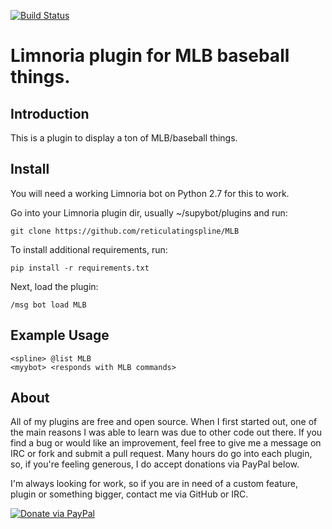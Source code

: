 [![Build Status](https://travis-ci.org/reticulatingspline/MLB.svg?branch=master)](https://travis-ci.org/reticulatingspline/MLB)

# Limnoria plugin for MLB baseball things.

## Introduction

This is a plugin to display a ton of MLB/baseball things.

## Install

You will need a working Limnoria bot on Python 2.7 for this to work.

Go into your Limnoria plugin dir, usually ~/supybot/plugins and run:

```
git clone https://github.com/reticulatingspline/MLB
```

To install additional requirements, run:

```
pip install -r requirements.txt 
```

Next, load the plugin:

```
/msg bot load MLB
```

## Example Usage

```
<spline> @list MLB
<myybot> <responds with MLB commands>
```

## About

All of my plugins are free and open source. When I first started out, one of the main reasons I was
able to learn was due to other code out there. If you find a bug or would like an improvement, feel
free to give me a message on IRC or fork and submit a pull request. Many hours do go into each plugin,
so, if you're feeling generous, I do accept donations via PayPal below.

I'm always looking for work, so if you are in need of a custom feature, plugin or something bigger, contact me via GitHub or IRC.

[![Donate via PayPal](https://www.paypalobjects.com/en_US/i/btn/btn_donate_SM.gif)](https://www.paypal.com/cgi-bin/webscr?cmd=_donations&business=N2MKJ2CVZQE96&lc=US&currency_code=USD&bn=PP%2dDonationsBF%3abtn_donate_SM%2egif%3aNonHosted)

